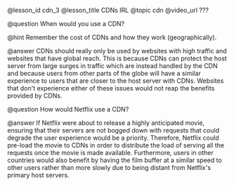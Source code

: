 @lesson_id
cdn_3
@lesson_title
CDNs IRL
@topic
cdn
@video_url
???

@question
When would you use a CDN?

@hint
Remember the cost of CDNs and how they work (geographically).

@answer
CDNs should really only be used by websites with high traffic and websites that have global reach. This is because CDNs can protect the host server from large surges in traffic which are instead handled by the CDN and because users from other parts of the globe will have a similar experience to users that are closer to the host server with CDNs. Websites that don't experience either of these issues would not reap the benefits provided by CDNs.


@question
How would Netflix use a CDN?

@answer
If Netflix were about to release a highly anticipated movie, ensuring that their servers are not bogged down with requests that could degrade the user experience would be a priority. Therefore, Netflix could pre-load the movie to CDNs in order to distribute the load of serving all the requests once the movie is made available. Furthermore, users in other countries would also benefit by having the film buffer at a similar speed to other users rather than more slowly due to being distant from Netflix's primary host servers.